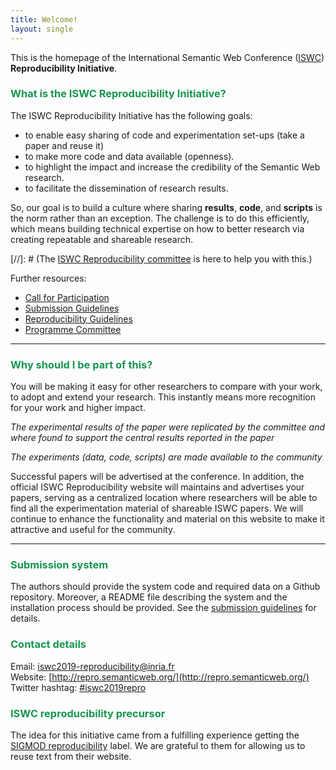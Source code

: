 ```yaml
---
title: Welcome!
layout: single
---
```


This is the homepage of the International Semantic Web Conference ([ISWC](https://iswc2019.semanticweb.org/)) **Reproducibility Initiative**.

### <span style="color:#16954F">What is the ISWC Reproducibility Initiative?</span>

The ISWC Reproducibility Initiative has the following goals:

- to enable easy sharing of code and experimentation set-ups (take a paper and reuse it)
- to make more code and data available (openness).
- to highlight the impact and increase the credibility of the Semantic Web research.
- to facilitate the dissemination of research results.

So, our goal is to build a culture where sharing **results**, **code**, and **scripts** is the norm rather than an exception.
The challenge is to do this efficiently, which means building technical expertise on how to better research via creating repeatable and shareable research.

[//]: # (The [ISWC Reproducibility committee](http://db-reproducibility.seas.harvard.edu/#Committee) is here to help you with this.)

Further resources:

- [Call for Participation](/cfp/)
- [Submission Guidelines](/submission/)
- [Reproducibility Guidelines](/guide/)
- [Programme Committee](/pc/)

---

### <span style="color:#16954F"> Why should I be part of this? </span>

You will be making it easy for other researchers to compare with your work, to adopt and extend your research. This instantly means more recognition for your work and higher impact.

*The experimental results of the paper were replicated by the committee and where found to support the central results reported in the paper*

*The experiments (data, code, scripts) are made available to the community*

Successful papers will be advertised at the conference.
In addition, the official ISWC Reproducibility website will maintains and advertises your papers, serving as a centralized location where researchers will be able to find all the experimentation material of shareable ISWC papers.
We will continue to enhance the functionality and material on this website to make it attractive and useful for the community.

---

### <span style="color:#16954F">Submission system </span>
The authors should provide the system code and required data on a Github repository. 
Moreover, a README file describing the system and the installation process should be provided.
See the [submission guidelines](/submission) for details.


### <span style="color:#16954F">Contact details</span>

Email: [iswc2019-reproducibility@inria.fr](mailto:iswc2019-reproducibility@inria.fr)<br/>
Website: [http://repro.semanticweb.org/](http://repro.semanticweb.org/)<br/>
Twitter hashtag: [#iswc2019repro](https://twitter.com/search?q=%23iswc2019repro&src=typed_query&f=live)<br/>


### <span style="color:#16954F"> ISWC reproducibility precursor</span>

The idea for this initiative came from a fulfilling experience getting the [SIGMOD reproducibility](http://db-reproducibility.seas.harvard.edu/) label. We are grateful to them for allowing us to reuse text from their website.
